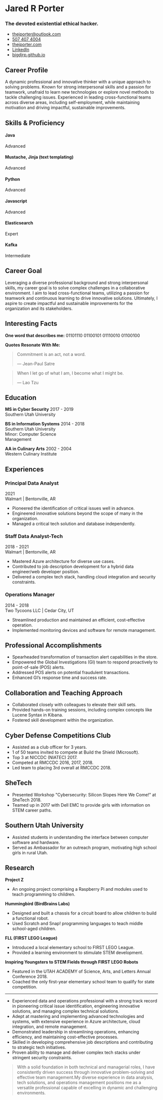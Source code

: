# Jared R Porter

### The devoted existential ethical hacker.

* thejporter@outlook.com
* [507 407 4004](tel:507-407-4004)
* [thejporter.com](https://thejporter.com)
* [LinkedIn](https://www.linkedin.com/in/the-jared-porter)
* [bigdjrp.github.io](https://bigdjrp.github.io)

## Career Profile

A dynamic professional and innovative thinker with a unique approach to solving problems. Known for strong interpersonal skills and a passion for teamwork, unafraid to learn new technologies or explore novel methods to tackle challenging issues. Experienced in leading cross-functional teams across diverse areas, including self-employment, while maintaining motivation and driving impactful, sustainable improvements.

## Skills & Proficiency

#### Java
Advanced

#### Mustache, Jinja (text templating)
Advanced

#### Python
Advanced

#### Javascript
Advanced

#### Elasticsearch
Expert

#### Kafka
Intermediate

## Career Goal

Leveraging a diverse professional background and strong interpersonal skills, my career goal is to solve complex challenges in a collaborative environment. I aim to lead cross-functional teams, utilizing a passion for teamwork and continuous learning to drive innovative solutions. Ultimately, I aspire to create impactful and sustainable improvements for the organization and its stakeholders.

## Interesting Facts

**One word that describes me:**
01101110 01100101 01110010 01100100

**Quotes Resonate With Me:**

> Commitment is an act, not a word.
> 
> — Jean-Paul Satre

> When I let go of what I am, I become what I might be. 
> 
> — Lao Tzu

## Education

**MS in Cyber Security**
2017 - 2019  
Southern Utah University

**BS in Information Systems**
2014 - 2018  
Southern Utah University  
Minor: Computer Science  
Management 

**AA in Culinary Arts**
2002 - 2004  
Western Culinary Institute

## Experiences

### Principal Data Analyst
2021  
Walmart | Bentonville, AR

- Pioneered the identification of critical issues well in advance.
- Engineered innovative solutions beyond the scope of many in the organization.
- Managed a critical tech solution and database independently.

### Staff Data Analyst-Tech
2018 - 2021  
Walmart | Bentonville, AR

- Mastered Azure architecture for diverse use cases.
- Contributed to job description development for a hybrid data engineer/web developer position.
- Delivered a complex tech stack, handling cloud integration and security constraints.

### Operations Manager
2014 - 2018  
Two Tycoons LLC | Cedar City, UT

- Streamlined production and maintained an efficient, cost-effective operation.
- Implemented monitoring devices and software for remote management.

## Professional Accomplishments

- Spearheaded transformation of transaction alert capabilities in the store.
- Empowered the Global Investigations (GI) team to respond proactively to point-of-sale (POS) alerts.
- Addressed POS alerts on potential fraudulent transactions.
- Enhanced GI’s response time and success rate.

## Collaboration and Teaching Approach

- Collaborated closely with colleagues to elevate their skill sets.
- Provided hands-on training sessions, including complex concepts like Lucene Syntax in Kibana.
- Fostered skill development within the organization.

## Cyber Defense Competitions Club

- Assisted as a club officer for 3 years.
- 1 of 50 teams invited to compete at Build the Shield (Microsoft).
- Top 3 at NICCDC (NIATEC) 2017.
- Competed at RMCCDC 2016, 2017, 2018.
- Led team to placing 3rd overall at RMCCDC 2018.

## SheTech

- Presented Workshop "Cybersecurity: Silicon Slopes Here We Come!" at SheTech 2018.
- Teamed up in 2017 with Dell EMC to provide girls with information on STEM career paths.

## Southern Utah University

- Assisted students in understanding the interface between computer software and hardware.
- Served as Ambassador for an outreach program, motivating high school girls in rural Utah.

## Research

**Project Z**

- An ongoing project comprising a Raspberry Pi and modules used to teach programming to children.

**Hummingbird (BirdBrains Labs)**

- Designed and built a chassis for a circuit board to allow children to build a functional robot.
- Used Scratch and Snap! programming languages to teach middle school-aged children.

**FLL (FIRST LEGO League)**

- Introduced a local elementary school to FIRST LEGO League.
- Provided a learning environment to stimulate STEM development.

**Inspiring Youngsters to STEM Fields through FIRST LEGO Robots**

- Featured in the UTAH ACADEMY of Science, Arts, and Letters Annual Conference 2018.
- Coached the only first-year elementary school team to qualify for state competition.

---

- Experienced data and operations professional with a strong track record in pioneering critical issue identification, engineering innovative solutions, and managing complex technical solutions. 
- Adept at mastering and implementing advanced technologies and systems, with extensive experience in Azure architecture, cloud integration, and remote management.
- Demonstrated leadership in streamlining operations, enhancing efficiency, and maintaining cost-effective processes.
- Skilled in developing comprehensive job descriptions and contributing to strategic tech initiatives.
- Proven ability to manage and deliver complex tech stacks under stringent security constraints.

> With a solid foundation in both technical and managerial roles, I have consistently driven success through innovative problem-solving
> and effective team management.My diverse experience in data analysis, tech solutions, and operations management positions me as a versatile
> professional capable of excelling in dynamic and challenging environments.
